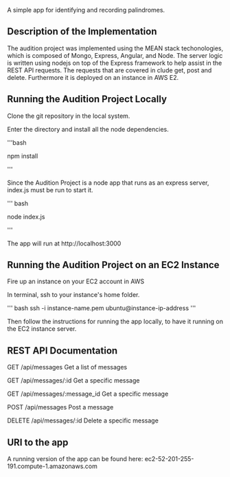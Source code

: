 A simple app for identifying and recording palindromes.


## Description of the Implementation

The audition project was implemented using the MEAN stack techonologies, which is composed of Mongo, Express, Angular, and Node.
The server logic is written using nodejs on top of the Express framework to help assist in the REST API requests.
The requests that are covered in clude get, post and delete. 
Furthermore it is deployed on an instance in AWS E2. 


## Running the Audition Project Locally

Clone the git repository in the local system.

Enter the directory and install all the node dependencies.

'''bash

npm install

'''

Since the Audition Project is a node app that runs as an express server, index.js must be run to start it.

''' bash

node index.js

'''

The app will run at http://localhost:3000


## Running the Audition Project on an EC2 Instance

Fire up an instance on your EC2 account in AWS

In terminal, ssh to your instance's home folder.

''' bash
ssh -i instance-name.pem ubuntu@instance-ip-address
'''

Then follow the instructions for running the app locally, to have it running on the EC2 instance server.


## REST API Documentation

GET              /api/messages                        Get a list of messages

GET              /api/messages/:id                    Get a specific message

GET              /api/messages/:message_id            Get a specific message

POST             /api/messages                        Post a message

DELETE           /api/messages/:id                    Delete a specific message


## URI to the app

A running version of the app can be found here: ec2-52-201-255-191.compute-1.amazonaws.com

